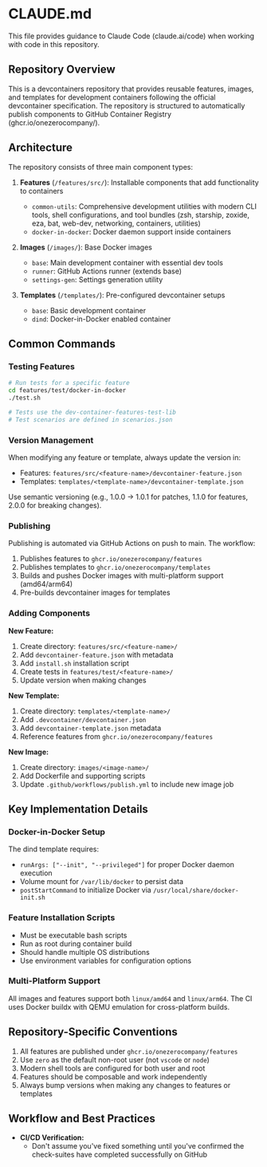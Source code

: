 # CLAUDE.md

This file provides guidance to Claude Code (claude.ai/code) when working with code in this repository.

## Repository Overview

This is a devcontainers repository that provides reusable features, images, and templates for development containers following the official devcontainer specification. The repository is structured to automatically publish components to GitHub Container Registry (ghcr.io/onezerocompany/).

## Architecture

The repository consists of three main component types:

1. **Features** (`/features/src/`): Installable components that add functionality to containers
   - `common-utils`: Comprehensive development utilities with modern CLI tools, shell configurations, and tool bundles (zsh, starship, zoxide, eza, bat, web-dev, networking, containers, utilities)
   - `docker-in-docker`: Docker daemon support inside containers

2. **Images** (`/images/`): Base Docker images
   - `base`: Main development container with essential dev tools
   - `runner`: GitHub Actions runner (extends base)
   - `settings-gen`: Settings generation utility

3. **Templates** (`/templates/`): Pre-configured devcontainer setups
   - `base`: Basic development container
   - `dind`: Docker-in-Docker enabled container

## Common Commands

### Testing Features
```bash
# Run tests for a specific feature
cd features/test/docker-in-docker
./test.sh

# Tests use the dev-container-features-test-lib
# Test scenarios are defined in scenarios.json
```

### Version Management
When modifying any feature or template, always update the version in:
- Features: `features/src/<feature-name>/devcontainer-feature.json`
- Templates: `templates/<template-name>/devcontainer-template.json`

Use semantic versioning (e.g., 1.0.0 → 1.0.1 for patches, 1.1.0 for features, 2.0.0 for breaking changes).

### Publishing
Publishing is automated via GitHub Actions on push to main. The workflow:
1. Publishes features to `ghcr.io/onezerocompany/features`
2. Publishes templates to `ghcr.io/onezerocompany/templates`
3. Builds and pushes Docker images with multi-platform support (amd64/arm64)
4. Pre-builds devcontainer images for templates

### Adding Components

**New Feature:**
1. Create directory: `features/src/<feature-name>/`
2. Add `devcontainer-feature.json` with metadata
3. Add `install.sh` installation script
4. Create tests in `features/test/<feature-name>/`
5. Update version when making changes

**New Template:**
1. Create directory: `templates/<template-name>/`
2. Add `.devcontainer/devcontainer.json`
3. Add `devcontainer-template.json` metadata
4. Reference features from `ghcr.io/onezerocompany/features`

**New Image:**
1. Create directory: `images/<image-name>/`
2. Add Dockerfile and supporting scripts
3. Update `.github/workflows/publish.yml` to include new image job

## Key Implementation Details

### Docker-in-Docker Setup
The dind template requires:
- `runArgs: ["--init", "--privileged"]` for proper Docker daemon execution
- Volume mount for `/var/lib/docker` to persist data
- `postStartCommand` to initialize Docker via `/usr/local/share/docker-init.sh`

### Feature Installation Scripts
- Must be executable bash scripts
- Run as root during container build
- Should handle multiple OS distributions
- Use environment variables for configuration options

### Multi-Platform Support
All images and features support both `linux/amd64` and `linux/arm64`. The CI uses Docker buildx with QEMU emulation for cross-platform builds.

## Repository-Specific Conventions

1. All features are published under `ghcr.io/onezerocompany/features`
2. Use `zero` as the default non-root user (not `vscode` or `node`)
3. Modern shell tools are configured for both user and root
4. Features should be composable and work independently
5. Always bump versions when making any changes to features or templates

## Workflow and Best Practices

- **CI/CD Verification:**
  - Don't assume you've fixed something until you've confirmed the check-suites have completed successfully on GitHub
